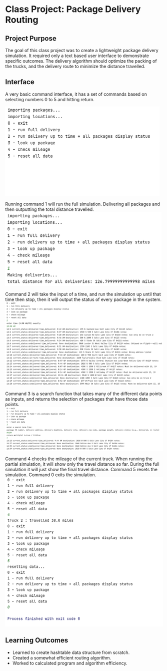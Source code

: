 # Class Project: Package Delivery Routing

## Project Purpose
The goal of this class project was to create a lightweight package delivery simulation. It required only a text based 
user interface to demonstrate specific outcomes. The delivery algorithm should optimize the packing of the trucks, and 
the delivery route to minimize the distance travelled. 

## Interface
A very basic command interface, it has a set of commands based on selecting numbers 0 to 5 and hitting return.

![A text based user interface with commands next to the number to select that command.](wgups_ui.png "Command Interface")

Running command 1 will run the full simulation. Delivering all packages and then outputting the total distance travelled.
![Running the deliveries.](ui_run_deliveries.png "Run Deliveries")

Command 2 will take the input of a time, and run the simulation up until that time then stop, then it will output the 
status of every package in the system. 
![Viewing the status of all packages at a specific time.](ui_delivery_status_at_time.png "Status at a specified time")

Command 3 is a search function that takes many of the different data points as inputs, and returns the selection of
packages that have those data points.
![Looking up a package.](ui_package_lookup.png "Looking up a package")

Command 4 checks the mileage of the current truck. When running the partial simulation, it will show only the 
travel distance so far. During the full simulation it will just show the final travel distance. Command 5 resets 
the simulation. Command 0 exits the simulation.
![Viewing mileage, resetting, and exiting the ui.](ui_mileage_reset_and_exit.png "Resetting and Exiting")





## Learning Outcomes

* Learned to create hashtable data structure from scratch.
* Created a somewhat efficient routing algorithm.
* Worked to calculated program and algorithm efficiency.
